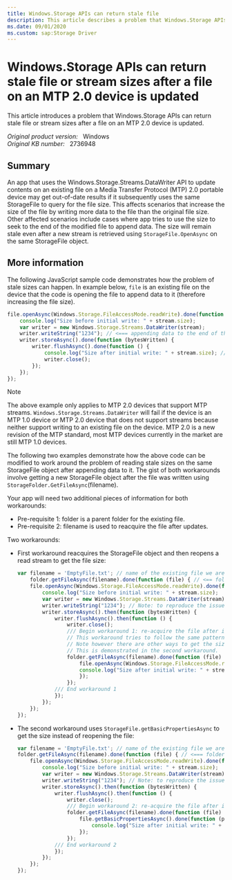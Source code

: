 ```yaml
---
title: Windows.Storage APIs can return stale file
description: This article describes a problem that Windows.Storage APIs can return stale file or stream sizes after a file on an MTP 2.0 device is updated.
ms.date: 09/01/2020
ms.custom: sap:Storage Driver
---
```

# Windows.Storage APIs can return stale file or stream sizes after a file on an MTP 2.0 device is updated

This article introduces a problem that Windows.Storage APIs can return stale file or stream sizes after a file on an MTP 2.0 device is updated.

_Original product version:_ &nbsp; Windows  
_Original KB number:_ &nbsp; 2736948

## Summary

An app that uses the Windows.Storage.Streams.DataWriter API to update contents on an existing file on a Media Transfer Protocol (MTP) 2.0 portable device may get out-of-date results if it subsequently uses the same StorageFile to query for the file size. This affects scenarios that increase the size of the file by writing more data to the file than the original file size. Other affected scenarios include cases where app tries to use the size to seek to the end of the modified file to append data. The size will remain stale even after a new stream is retrieved using `StorageFile.OpenAsync` on the same StorageFile object.

## More information

The following JavaScript sample code demonstrates how the problem of stale sizes can happen. In example below, `file` is an existing file on the device that the code is opening the file to append data to it (therefore increasing the file size).

```javascript
file.openAsync(Windows.Storage.FileAccessMode.readWrite).done(function (stream) { // <=== file is a 0 sized file on the device
    console.log("Size before initial write: " + stream.size);
    var writer = new Windows.Storage.Streams.DataWriter(stream);
    writer.writeString("1234"); // <=== appending data to the end of the file. The data will be appended correctly.
    writer.storeAsync().done(function (bytesWritten) {
        writer.flushAsync().done(function () {
            console.log("Size after initial write: " + stream.size); // <=== Size will be stale. Expected the size to return 4 but 0 will be returned
            writer.close();
        });
    });
});
```

> [!NOTE]
> The above example only applies to MTP 2.0 devices that support MTP streams. `Windows.Storage.Streams.DataWriter` will fail if the device is an MTP 1.0 device or MTP 2.0 device that does not support streams because neither support writing to an existing file on the device. MTP 2.0 is a new revision of the MTP standard, most MTP devices currently in the market are still MTP 1.0 devices.

The following two examples demonstrate how the above code can be modified to work around the problem of reading stale sizes on the same StorageFile object after appending data to it. The gist of both workarounds involve getting a new StorageFile object after the file was written using `StorageFolder.GetFileAsync`(filename).

Your app will need two additional pieces of information for both workarounds:

- Pre-requisite 1: folder is a parent folder for the existing file.
- Pre-requisite 2: filename is used to reacquire the file after updates.

Two workarounds:

- First workaround reacquires the StorageFile object and then reopens a read stream to get the file size:

    ```javascript
    var filename = 'EmptyFile.txt'; // name of the existing file we are trying to update
        folder.getFileAsync(filename).done(function (file) { // <== folder is the parent folder of the file we are trying to update (EmptyFile.txt)
        file.openAsync(Windows.Storage.FileAccessMode.readWrite).done(function (stream) {
            console.log("Size before initial write: " + stream.size);
            var writer = new Windows.Storage.Streams.DataWriter(stream);
            writer.writeString("1234"); // Note: to reproduce the issue, this needs to write more bytes than the existing file size
            writer.storeAsync().then(function (bytesWritten) {
                writer.flushAsync().then(function () {
                    writer.close();
                    /// Begin workaround 1: re-acquire the file after it was written
                    // This workaround tries to follow the same pattern as the original code by acquiring a stream.
                    // Note however there are other ways to get the size, such as reading the file's basic properties
                    // This is demonstrated in the second workaround.
                    folder.getFileAsync(filename).done(function (file) {
                        file.openAsync(Windows.Storage.FileAccessMode.read).done(function (stream) {
                        console.log("Size after initial write: " + stream.size); // <=== new StorageFile object for the same file returns the correct size
                        });
                    });
                /// End workaround 1
                });
            });
        });
    });
    ```

- The second workaround uses `StorageFile.getBasicPropertiesAsync` to get the size instead of reopening the file:

    ```javascript
    var filename = 'EmptyFile.txt'; // name of the existing file we are trying to update
    folder.getFileAsync(filename).done(function (file) { // <=== folder is the parent folder for the file we are trying to update (EmptyFile.txt)
        file.openAsync(Windows.Storage.FileAccessMode.readWrite).done(function (stream) {
            console.log("Size before initial write: " + stream.size);
            var writer = new Windows.Storage.Streams.DataWriter(stream);
            writer.writeString("1234"); // Note: to reproduce the issue, this needs to write more bytes than the existing file size
            writer.storeAsync().then(function (bytesWritten) {
                writer.flushAsync().then(function () {
                    writer.close();
                    /// Begin workaround 2: re-acquire the file after it was written
                    folder.getFileAsync(filename).done(function (file) {
                        file.getBasicPropertiesAsync().done(function (props) {
                            console.log("Size after initial write: " + props.size); // <=== new StorageFile object for the same file returns the correct size
                        });
                    });
                /// End workaround 2
                });
            });
        });
    });
    ```
